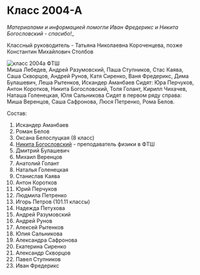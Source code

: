 <!--?title Класс 2004-А -->

# Класс 2004-А

_Материалами и информацией помогли Иван Фредерикс и Никита Богословский - спасибо!__

Классный руководитель - Татьяна Николаевна Короченцева, позже Константин Михайлович Столбов

<div class="row">
  <div class="col-xl-6 offset-xl-3 col-sm-12 text-center">
    <img src="https://pths-archive.github.io/static/img/classes/2004a/2004a.jpg" alt="класс 2004а ФТШ" class="full-width"/><br/>
    <span class="hint">Миша Лебедев, Андрей Разумовский, Паша Ступников, Стас Каява, Саша Скворцов, Андрей Рунов,
      Катя Сиренко, Ваня Фредерикс, Дима Булашевич, Леша Рытенков, Искандер Аманбаев
      Сидят: Юра Перчуков, Антон Коротков, Никита Богословский, Толя Голант, Кирилл Чихачев, Наташа Голенецкая, Юля Сальникова
      Сидят в первом ряду справа: Миша Веренцов, Саша Сафронова, Люся Петренко, Рома Белов.</span>
  </div>
</div>

Состав:

1. Искандер Аманбаев
1. Роман Белов
1. Оксана Белослуцкая (8 класс)
1. [Никита Богословский](/people/bogoslovskii/index.html) - преподаватель физики в ФТШ
1. Дмитрий Булашевич
1. Михаил Веренцов
1. Анатолий Голант
1. Наталья Голенецкая
1. Станислав Каява
1. Антон Коротков
1. Юрий Перчуков
1. Людмила Петренко
1. Игорь Петров (101.11 классы)
1. Надежда Петухова
1. Андрей Разумовский
1. Андрей Рунов
1. Алексей Рытенков
1. Юлия Сальникова
1. Александра Сафронова
1. Екатерина Сиренко
1. Александр Скворцов
1. Павел Ступников
1. Иван Фредерикс
